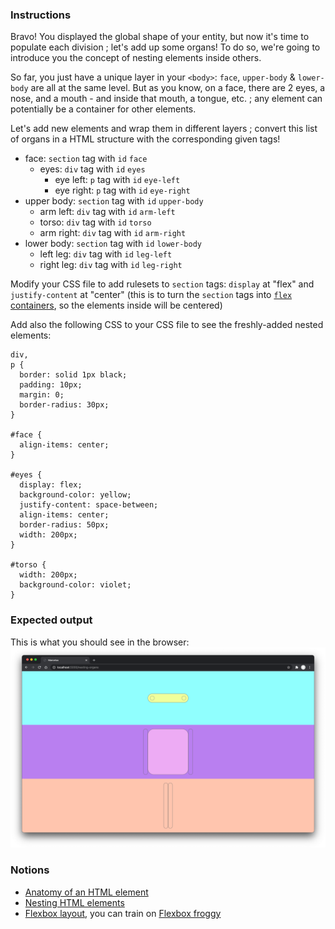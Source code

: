 ### Instructions

Bravo! You displayed the global shape of your entity, but now it's time to populate each division ; let's add up some organs!
To do so, we're going to introduce you the concept of nesting elements inside others.

So far, you just have a unique layer in your `<body>`: `face`, `upper-body` & `lower-body` are all at the same level.
But as you know, on a face, there are 2 eyes, a nose, and a mouth - and inside that mouth, a tongue, etc. ; any element can potentially be a container for other elements.

Let's add new elements and wrap them in different layers ; convert this list of organs in a HTML structure with the corresponding given tags!

- face: `section` tag with `id` `face`
  - eyes: `div` tag with `id` `eyes`
    - eye left: `p` tag with `id` `eye-left`
    - eye right: `p` tag with `id` `eye-right`
- upper body: `section` tag with `id` `upper-body`
  - arm left: `div` tag with `id` `arm-left`
  - torso: `div` tag with `id` `torso`
  - arm right: `div` tag with `id` `arm-right`
- lower body: `section` tag with `id` `lower-body`
  - left leg: `div` tag with `id` `leg-left`
  - right leg: `div` tag with `id` `leg-right`

Modify your CSS file to add rulesets to `section` tags: `display` at "flex" and `justify-content` at "center" (this is to turn the `section` tags into [`flex` containers](https://developer.mozilla.org/en-US/docs/Web/CSS/CSS_Flexible_Box_Layout/Basic_Concepts_of_Flexbox), so the elements inside will be centered)

Add also the following CSS to your CSS file to see the freshly-added nested elements:

```
div,
p {
  border: solid 1px black;
  padding: 10px;
  margin: 0;
  border-radius: 30px;
}

#face {
  align-items: center;
}

#eyes {
  display: flex;
  background-color: yellow;
  justify-content: space-between;
  align-items: center;
  border-radius: 50px;
  width: 200px;
}

#torso {
  width: 200px;
  background-color: violet;
}
```

### Expected output

This is what you should see in the browser:
![](https://github.com/01-edu/public/raw/master/subjects/nesting-organs/nesting-organs.png)

### Notions

- [Anatomy of an HTML element](https://developer.mozilla.org/en-US/docs/Learn/HTML/Introduction_to_HTML/Getting_started#anatomy_of_an_html_element)
- [Nesting HTML elements](https://developer.mozilla.org/en-US/docs/Learn/HTML/Introduction_to_HTML/Getting_started#nesting_elements)
- [Flexbox layout](https://developer.mozilla.org/en-US/docs/Web/CSS/CSS_Flexible_Box_Layout/Basic_Concepts_of_Flexbox), you can train on [Flexbox froggy](https://flexboxfroggy.com/)
